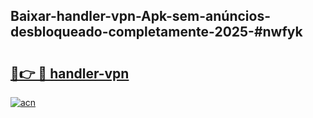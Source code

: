## Baixar-handler-vpn-Apk-sem-anúncios-desbloqueado-completamente-2025-#nwfyk

# <h2><a href="https://ainizakaria.my?title=handler-vpn&ref=22M">🔗👉 🔴 handler-vpn</a></h2>

[![acn](https://github.com/user-attachments/assets/0f9c940e-d8b0-45ae-aac7-cd30a18b3e1c)](https://ainizakaria.my?title=handler-vpn&ref=22M)

